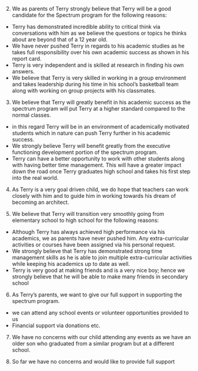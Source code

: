 2. We as parents of Terry strongly believe that Terry will be a good candidate for the Spectrum program for the following reasons:
- Terry has demonstrated incredible ability to critical think via conversations with him as we believe the questions or topics he thinks about are beyond that of a 12 year old.
- We have never pushed Terry in regards to his academic studies as he takes full responsibility over his own academic success as shown in his report card.
- Terry is very independent and is skilled at research in finding his own answers.
- We believe that Terry is very skilled in working in a group environment and takes leadership during his time in his school’s basketball team along with working on group projects with his classmates.


3.  We believe that Terry will greatly benefit in his academic success as the spectrum program will put Terry at a higher standard compared to the normal classes.
- in this regard Terry will be in an environment of academically motivated students which in nature can push Terry further in his academic success.
- We strongly believe Terry will benefit greatly from the executive functioning development portion of the spectrum program.
- Terry can have a better opportunity to work with other students along with having better time management. This will have a greater impact down the road once Terry graduates high school and takes his first step into the real world.


4. As Terry is a very goal driven child, we do hope that teachers can work closely with him and to guide him in working towards his dream of becoming an architect.

5. We believe that Terry will transition very smoothly going from elementary school to high school for the following reasons:
- Although Terry has always achieved high performance via his academics, we as parents have never pushed him. Any extra-curricular activities or courses have been assigned via his personal request.
- We strongly believe that Terry has demonstrated strong time management skills as he is able to join multiple extra-curricular activities while keeping his academics up to date as well.
- Terry is very good at making friends and is a very nice boy; hence we strongly believe that he will be able to make many friends in secondary school

6. As Terry’s parents, we want to give our full support in supporting the spectrum program.
- we can attend any school events or volunteer opportunities provided to us
- Financial support via donations etc.

7. We have no concerns with our child attending any events as we have an older son who graduated from a similar program but at a different school.

8. So far we have no concerns and would like to provide full support 